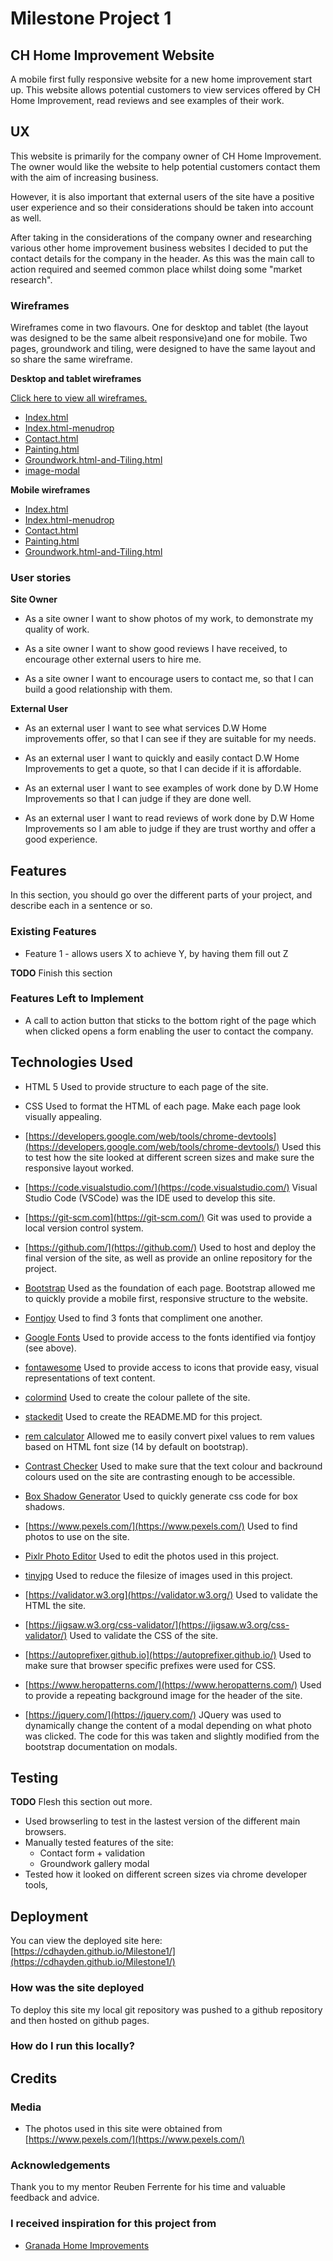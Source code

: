 
# Milestone Project 1

## CH Home Improvement Website

A mobile first fully responsive website for a new home improvement start up. This website allows potential customers to view services offered by CH Home Improvement, read reviews and see examples of their work.

## UX

This website is primarily for the company owner of CH Home Improvement. The owner would like the website to help potential customers contact them with the aim of increasing business. 

However, it is also important that external users of the site have a positive user experience and so their considerations should be taken into account as well.

After taking in the considerations of the company owner and researching various other home improvement business websites I decided to put the contact details for the company in the header. As this was the main call to action required and seemed common place whilst doing some "market research".

### Wireframes

Wireframes come in two flavours. One for desktop and tablet (the layout was designed to be the same albeit responsive)and one for mobile. Two pages, groundwork and tiling, were designed to have the same layout and so share the same wireframe.

**Desktop and tablet wireframes**

[Click here to view all wireframes.](assets/images/wireframes/) 
- [Index.html](assets/images/wireframes/index-desktop-tablet.png)
- [Index.html-menudrop](assets/images/wireframes/index-desktop-tablet-menu-dropdown.png)
- [Contact.html](assets/images/wireframes/contact-desktop-tablet.png)
- [Painting.html](assets/images/wireframes/painting-desktop-tablet.png)
- [Groundwork.html-and-Tiling.html](assets/images/wireframes/groundwork-desktop-tablet-AND-tiling-desktop-tablet.png)
- [image-modal](assets/images/wireframes/image-modal-desktop.png)

**Mobile wireframes**
- [Index.html](assets/images/wireframes/index-mobile.png)
- [Index.html-menudrop](assets/images/wireframes/index-mobile-menu-drop.png)
- [Contact.html](assets/images/wireframes/contact-mobile.png)
- [Painting.html](assets/images/wireframes/painting-mobile.png)
- [Groundwork.html-and-Tiling.html](assets/images/wireframes/groundwork-mobile-AND-tiling-mobile.png)


### User stories 

**Site Owner**
- As a site owner I want to show photos of my work, to demonstrate my quality of work.

- As a site owner I want to show good reviews I have received, to encourage other external users to hire me.

- As a site owner I want to encourage users to contact me, so that I can build a good relationship with them.

**External User**
- As an external user I want to see what services D.W Home improvements offer, so that I can see if they are suitable for my needs.

- As an external user I want to quickly and easily contact D.W Home Improvements to get a quote, so that I can decide if it is affordable.

- As an external user I want to see examples of work done by D.W Home Improvements so that I can judge if they are done well.

- As an external user I want to read reviews of work done by D.W Home Improvements so I am able to judge if they are trust worthy and offer a good experience. 



## Features

In this section, you should go over the different parts of your project, and describe each in a sentence or so.

 
### Existing Features
- Feature 1 - allows users X to achieve Y, by having them fill out Z

**TODO** Finish this section

### Features Left to Implement
- A call to action button that sticks to the bottom right of the page which when clicked opens a form enabling the user to contact the company.

## Technologies Used

- HTML 5 
Used to provide structure to each page of the site.

- CSS
Used to format the HTML of each page. Make each page look visually appealing. 
- [https://developers.google.com/web/tools/chrome-devtools](https://developers.google.com/web/tools/chrome-devtools/)
Used this to test how the site looked at different screen sizes and make sure the responsive layout worked.
- [https://code.visualstudio.com/](https://code.visualstudio.com/)
Visual Studio Code (VSCode) was the IDE used to develop this site.
- [https://git-scm.com](https://git-scm.com/)
Git was used to provide a local version control system. 
- [https://github.com/](https://github.com/)
Used to host and deploy the final version of the site, as well as provide an online repository for the project.

- [Bootstrap](https://getbootstrap.com/)
Used as the foundation of each page. Bootstrap allowed me to quickly provide a mobile first, responsive structure to the website.
- [Fontjoy](https://fontjoy.com/)
Used to find 3 fonts that compliment one another. 
- [Google Fonts](https://fonts.google.com/)
Used to provide access to the fonts identified via fontjoy (see above).
-  [fontawesome](https://fontawesome.com/)
Used to provide access to icons that provide easy, visual representations of text content.
- [colormind](http://colormind.io/bootstrap/)
Used to create the colour pallete of the site.
- [stackedit](https://stackedit.io/)
Used to create the README.MD for this project.
- [rem calculator](https://offroadcode.com/rem-calculator/)
Allowed me to easily convert pixel values to rem values based on HTML font size (14 by default on bootstrap).
- [Contrast Checker](https://webaim.org/resources/contrastchecker/)
Used to make sure that the text colour and backround colours used on the site are contrasting enough to be accessible.
- [Box Shadow Generator](https://www.cssmatic.com/box-shadow)
Used to quickly generate css code for box shadows.
- [https://www.pexels.com/](https://www.pexels.com/)
Used to find photos to use on the site.
- [Pixlr Photo Editor](https://pixlr.com/editor/)
Used to edit the photos used in this project.
- [tinyjpg](https://tinyjpg.com/)
Used to reduce the filesize of images used in this project.
- [https://validator.w3.org](https://validator.w3.org/)
Used to validate the HTML the site.
- [https://jigsaw.w3.org/css-validator/](https://jigsaw.w3.org/css-validator/)
Used to validate the CSS of the site.
- [https://autoprefixer.github.io](https://autoprefixer.github.io/)
Used to make sure that browser specific prefixes were used for CSS.
- [https://www.heropatterns.com/](https://www.heropatterns.com/)
Used to provide a repeating background image for the header of the site.
- [https://jquery.com/](https://jquery.com/)
JQuery was used to dynamically change the content of a modal depending on what photo was clicked. The code for this was taken and slightly modified from the bootstrap documentation on modals.





## Testing

**TODO** Flesh this section out more.
* Used browserling to test in the lastest version of the different main browsers.
* Manually tested features of the site:
	* Contact form + validation
	* Groundwork gallery modal 
* Tested how it looked on different screen sizes via chrome developer tools,

## Deployment
You can view the deployed site here: [https://cdhayden.github.io/Milestone1/](https://cdhayden.github.io/Milestone1/)

### How was the site deployed
To deploy this site my local git repository was pushed to a github repository and then hosted on github pages. 

### How do I run this locally?




## Credits

### Media
- The photos used in this site were obtained from [https://www.pexels.com/](https://www.pexels.com/)

### Acknowledgements

Thank you to my mentor Reuben Ferrente for his time and valuable feedback and advice.


### I received inspiration for this project from 
- [Granada Home Improvements](https://www.granadahome.com)